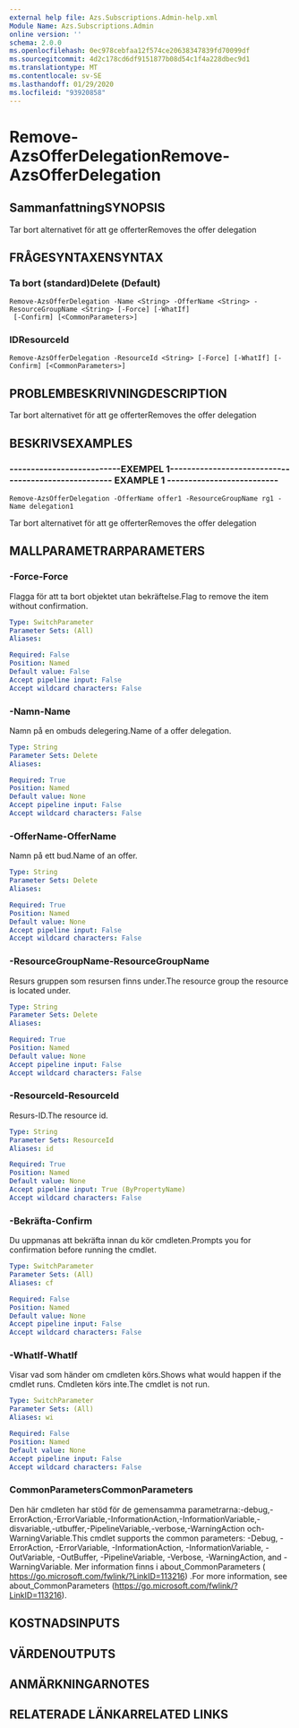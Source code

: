 ```yaml
---
external help file: Azs.Subscriptions.Admin-help.xml
Module Name: Azs.Subscriptions.Admin
online version: ''
schema: 2.0.0
ms.openlocfilehash: 0ec978cebfaa12f574ce20638347839fd70099df
ms.sourcegitcommit: 4d2c178cd6df9151877b08d54c1f4a228dbec9d1
ms.translationtype: MT
ms.contentlocale: sv-SE
ms.lasthandoff: 01/29/2020
ms.locfileid: "93920858"
---
```

# <span data-ttu-id="e8d46-101">Remove-AzsOfferDelegation</span><span class="sxs-lookup"><span data-stu-id="e8d46-101">Remove-AzsOfferDelegation</span></span>

## <span data-ttu-id="e8d46-102">Sammanfattning</span><span class="sxs-lookup"><span data-stu-id="e8d46-102">SYNOPSIS</span></span>
<span data-ttu-id="e8d46-103">Tar bort alternativet för att ge offerter</span><span class="sxs-lookup"><span data-stu-id="e8d46-103">Removes the offer delegation</span></span>

## <span data-ttu-id="e8d46-104">FRÅGESYNTAXEN</span><span class="sxs-lookup"><span data-stu-id="e8d46-104">SYNTAX</span></span>

### <span data-ttu-id="e8d46-105">Ta bort (standard)</span><span class="sxs-lookup"><span data-stu-id="e8d46-105">Delete (Default)</span></span>
```
Remove-AzsOfferDelegation -Name <String> -OfferName <String> -ResourceGroupName <String> [-Force] [-WhatIf]
 [-Confirm] [<CommonParameters>]
```

### <span data-ttu-id="e8d46-106">ID</span><span class="sxs-lookup"><span data-stu-id="e8d46-106">ResourceId</span></span>
```
Remove-AzsOfferDelegation -ResourceId <String> [-Force] [-WhatIf] [-Confirm] [<CommonParameters>]
```

## <span data-ttu-id="e8d46-107">PROBLEMBESKRIVNING</span><span class="sxs-lookup"><span data-stu-id="e8d46-107">DESCRIPTION</span></span>
<span data-ttu-id="e8d46-108">Tar bort alternativet för att ge offerter</span><span class="sxs-lookup"><span data-stu-id="e8d46-108">Removes the offer delegation</span></span>

## <span data-ttu-id="e8d46-109">BESKRIVS</span><span class="sxs-lookup"><span data-stu-id="e8d46-109">EXAMPLES</span></span>

### <span data-ttu-id="e8d46-110">--------------------------EXEMPEL 1--------------------------</span><span class="sxs-lookup"><span data-stu-id="e8d46-110">-------------------------- EXAMPLE 1 --------------------------</span></span>
```
Remove-AzsOfferDelegation -OfferName offer1 -ResourceGroupName rg1 -Name delegation1
```

<span data-ttu-id="e8d46-111">Tar bort alternativet för att ge offerter</span><span class="sxs-lookup"><span data-stu-id="e8d46-111">Removes the offer delegation</span></span>

## <span data-ttu-id="e8d46-112">MALLPARAMETRAR</span><span class="sxs-lookup"><span data-stu-id="e8d46-112">PARAMETERS</span></span>

### <span data-ttu-id="e8d46-113">-Force</span><span class="sxs-lookup"><span data-stu-id="e8d46-113">-Force</span></span>
<span data-ttu-id="e8d46-114">Flagga för att ta bort objektet utan bekräftelse.</span><span class="sxs-lookup"><span data-stu-id="e8d46-114">Flag to remove the item without confirmation.</span></span>

```yaml
Type: SwitchParameter
Parameter Sets: (All)
Aliases: 

Required: False
Position: Named
Default value: False
Accept pipeline input: False
Accept wildcard characters: False
```

### <span data-ttu-id="e8d46-115">-Namn</span><span class="sxs-lookup"><span data-stu-id="e8d46-115">-Name</span></span>
<span data-ttu-id="e8d46-116">Namn på en ombuds delegering.</span><span class="sxs-lookup"><span data-stu-id="e8d46-116">Name of a offer delegation.</span></span>

```yaml
Type: String
Parameter Sets: Delete
Aliases: 

Required: True
Position: Named
Default value: None
Accept pipeline input: False
Accept wildcard characters: False
```

### <span data-ttu-id="e8d46-117">-OfferName</span><span class="sxs-lookup"><span data-stu-id="e8d46-117">-OfferName</span></span>
<span data-ttu-id="e8d46-118">Namn på ett bud.</span><span class="sxs-lookup"><span data-stu-id="e8d46-118">Name of an offer.</span></span>

```yaml
Type: String
Parameter Sets: Delete
Aliases: 

Required: True
Position: Named
Default value: None
Accept pipeline input: False
Accept wildcard characters: False
```

### <span data-ttu-id="e8d46-119">-ResourceGroupName</span><span class="sxs-lookup"><span data-stu-id="e8d46-119">-ResourceGroupName</span></span>
<span data-ttu-id="e8d46-120">Resurs gruppen som resursen finns under.</span><span class="sxs-lookup"><span data-stu-id="e8d46-120">The resource group the resource is located under.</span></span>

```yaml
Type: String
Parameter Sets: Delete
Aliases: 

Required: True
Position: Named
Default value: None
Accept pipeline input: False
Accept wildcard characters: False
```

### <span data-ttu-id="e8d46-121">-ResourceId</span><span class="sxs-lookup"><span data-stu-id="e8d46-121">-ResourceId</span></span>
<span data-ttu-id="e8d46-122">Resurs-ID.</span><span class="sxs-lookup"><span data-stu-id="e8d46-122">The resource id.</span></span>

```yaml
Type: String
Parameter Sets: ResourceId
Aliases: id

Required: True
Position: Named
Default value: None
Accept pipeline input: True (ByPropertyName)
Accept wildcard characters: False
```

### <span data-ttu-id="e8d46-123">-Bekräfta</span><span class="sxs-lookup"><span data-stu-id="e8d46-123">-Confirm</span></span>
<span data-ttu-id="e8d46-124">Du uppmanas att bekräfta innan du kör cmdleten.</span><span class="sxs-lookup"><span data-stu-id="e8d46-124">Prompts you for confirmation before running the cmdlet.</span></span>

```yaml
Type: SwitchParameter
Parameter Sets: (All)
Aliases: cf

Required: False
Position: Named
Default value: None
Accept pipeline input: False
Accept wildcard characters: False
```

### <span data-ttu-id="e8d46-125">-WhatIf</span><span class="sxs-lookup"><span data-stu-id="e8d46-125">-WhatIf</span></span>
<span data-ttu-id="e8d46-126">Visar vad som händer om cmdleten körs.</span><span class="sxs-lookup"><span data-stu-id="e8d46-126">Shows what would happen if the cmdlet runs.</span></span>
<span data-ttu-id="e8d46-127">Cmdleten körs inte.</span><span class="sxs-lookup"><span data-stu-id="e8d46-127">The cmdlet is not run.</span></span>

```yaml
Type: SwitchParameter
Parameter Sets: (All)
Aliases: wi

Required: False
Position: Named
Default value: None
Accept pipeline input: False
Accept wildcard characters: False
```

### <span data-ttu-id="e8d46-128">CommonParameters</span><span class="sxs-lookup"><span data-stu-id="e8d46-128">CommonParameters</span></span>
<span data-ttu-id="e8d46-129">Den här cmdleten har stöd för de gemensamma parametrarna:-debug,-ErrorAction,-ErrorVariable,-InformationAction,-InformationVariable,-disvariable,-utbuffer,-PipelineVariable,-verbose,-WarningAction och-WarningVariable.</span><span class="sxs-lookup"><span data-stu-id="e8d46-129">This cmdlet supports the common parameters: -Debug, -ErrorAction, -ErrorVariable, -InformationAction, -InformationVariable, -OutVariable, -OutBuffer, -PipelineVariable, -Verbose, -WarningAction, and -WarningVariable.</span></span> <span data-ttu-id="e8d46-130">Mer information finns i about_CommonParameters ( https://go.microsoft.com/fwlink/?LinkID=113216) .</span><span class="sxs-lookup"><span data-stu-id="e8d46-130">For more information, see about_CommonParameters (https://go.microsoft.com/fwlink/?LinkID=113216).</span></span>

## <span data-ttu-id="e8d46-131">KOSTNADS</span><span class="sxs-lookup"><span data-stu-id="e8d46-131">INPUTS</span></span>

## <span data-ttu-id="e8d46-132">VÄRDEN</span><span class="sxs-lookup"><span data-stu-id="e8d46-132">OUTPUTS</span></span>

## <span data-ttu-id="e8d46-133">ANMÄRKNINGAR</span><span class="sxs-lookup"><span data-stu-id="e8d46-133">NOTES</span></span>

## <span data-ttu-id="e8d46-134">RELATERADE LÄNKAR</span><span class="sxs-lookup"><span data-stu-id="e8d46-134">RELATED LINKS</span></span>


